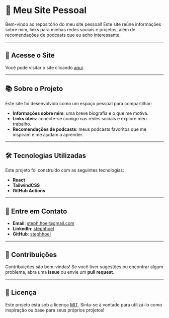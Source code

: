 # 🌟 Meu Site Pessoal

Bem-vindo ao repositório do meu site pessoal! Este site reúne informações sobre mim, links para minhas redes sociais e projetos, além de recomendações de podcasts que eu acho interessante.

---

## 🔗 Acesse o Site

Você pode visitar o site clicando [aqui](https://stephhoel.github.io/).

---

## 📚 Sobre o Projeto

Este site foi desenvolvido como um espaço pessoal para compartilhar:

- **Informações sobre mim**: uma breve biografia e o que me motiva.
- **Links úteis**: conecte-se comigo nas redes sociais e explore meu trabalho.
- **Recomendações de podcasts**: meus podcasts favoritos que me inspiram e me ajudam a aprender.

---

## 🛠️ Tecnologias Utilizadas

Este projeto foi construído com as seguintes tecnologias:

- **React**
- **TailwindCSS**
- **GitHub Actions**

---

## 💌 Entre em Contato

- **Email**: [steph.hoel@gmail.com](mailto:steph.hoel@gmail.com)
- **LinkedIn**: [stephhoel](https://linkedin.com/in/stephhoel)
- **GitHub**: [stephhoel](https://github.com/stephhoel)

---

## 📢 Contribuições

Contribuições são bem-vindas! Se você tiver sugestões ou encontrar algum problema, abra uma **issue** ou envie um **pull request**.

---

## 📝 Licença

Este projeto está sob a licença [MIT](LICENSE). Sinta-se à vontade para utilizá-lo como inspiração ou base para seus próprios projetos!
